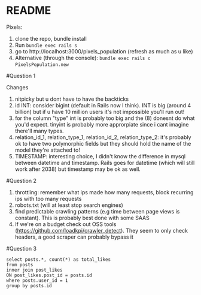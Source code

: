# README

Pixels:

1) clone the repo, bundle install
2) Run ```bundle exec rails s```
3) go to http://localhost:3000/pixels_population (refresh as much as u like)
4) Alternative (through the console):
```bundle exec rails c```
```PixelsPopulation.new ```

#Question 1

Changes
1) nitpicky but u dont have to have the backticks
2) id INT: consider bigint (default in Rails now I think). INT is big (around 4 billion) but if u have 10 million users it's not impossible you'll run out!
3) for the column "type" int is probably too big and the (8) donesnt do what you'd expect. tinyint is probably more approrpiate since i cant imagine there'll many types.
4) relation_id_1, relation_type_1, relation_id_2, relation_type_2: it's probably ok to have two polymorphic fields but they should hold the name of the model they're attached to!
5) TIMESTAMP: interesting choice, I didn't know the difference in mysql between datetime and timestamp. Rails goes for datetime (which will still work after 2038) but timestamp may be ok as well.


#Question 2

1) throttling: remember what ips made how many requests, block recurring ips with too many requests
2) robots.txt (will at least stop search engines)
3) find predictable crawling patterns (e.g time between page views is constant). This is probably best done with some SAAS
4) If we're on a budget check out OSS tools (https://github.com/loadkpi/crawler_detect). They seem to only check headers, a good scraper can probably bypass it

#Question 3 

```
select posts.*, count(*) as total_likes
from posts
inner join post_likes
ON post_likes.post_id = posts.id
where posts.user_id = 1
group by posts.id
```
